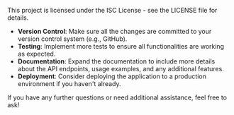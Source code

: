 This project is licensed under the ISC License - see the LICENSE file for details.

- **Version Control**: Make sure all the changes are committed to your version control system (e.g., GitHub).
- **Testing**: Implement more tests to ensure all functionalities are working as expected.
- **Documentation**: Expand the documentation to include more details about the API endpoints, usage examples, and any additional features.
- **Deployment**: Consider deploying the application to a production environment if you haven't already.

If you have any further questions or need additional assistance, feel free to ask!
